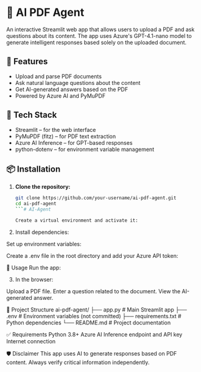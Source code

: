 # 📄 AI PDF Agent

An interactive Streamlit web app that allows users to upload a PDF and ask questions about its content. The app uses Azure's GPT-4.1-nano model to generate intelligent responses based solely on the uploaded document.

## 🚀 Features

- Upload and parse PDF documents
- Ask natural language questions about the content
- Get AI-generated answers based on the PDF
- Powered by Azure AI and PyMuPDF

## 🧰 Tech Stack

- Streamlit – for the web interface
- PyMuPDF (fitz) – for PDF text extraction
- Azure AI Inference – for GPT-based responses
- python-dotenv – for environment variable management
## 📦 Installation

1. **Clone the repository:**

   ```bash
   git clone https://github.com/your-username/ai-pdf-agent.git
   cd ai-pdf-agent
   ```# AI-Agent

   Create a virtual environment and activate it:


2. Install dependencies:


Set up environment variables:

Create a .env file in the root directory and add your Azure API token:


🧠 Usage
Run the app:


3. In the browser:

Upload a PDF file.
Enter a question related to the document.
View the AI-generated answer.


📁 Project Structure
ai-pdf-agent/
├── app.py              # Main Streamlit app
├── .env                # Environment variables (not committed)
├── requirements.txt    # Python dependencies
└── README.md           # Project documentation


✅ Requirements
Python 3.8+
Azure AI Inference endpoint and API key
Internet connection


🛡️ Disclaimer
This app uses AI to generate responses based on PDF content. Always verify critical information independently.
